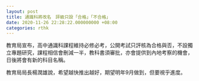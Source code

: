 ```yaml
---
layout: post
title: 通識科將改名　評級只設「合格」「不合格」
date: 2020-11-26 22:28:22.000000000 +08:00
categories: rthk
---
```


教育局宣布，高中通識科課程維持必修必考，公開考試只評核為合格與否，不設獨立專題研究，課程相信會刪減一半，教科書須審批，亦會提供到內地考察的機會，日後將會有新的科目名稱。

教育局局長楊潤雄說，希望越快推出越好，期望明年9月做到，但要視乎進度。
